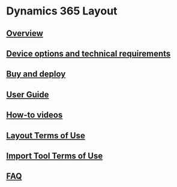 # Dynamics 365 Layout
## [Overview](index.md)
## [Device options and technical requirements](requirements.md)
## [Buy and deploy](buy-and-deploy.md)
## [User Guide](user-guide.md)
## [How-to videos](https://go.microsoft.com/fwlink/p/?linkid=2021489)
## [Layout Terms of Use](../legal/layout-license-terms.md)
## [Import Tool Terms of Use](../legal/import-tool-license-terms.md)
## [FAQ](faq.md)
